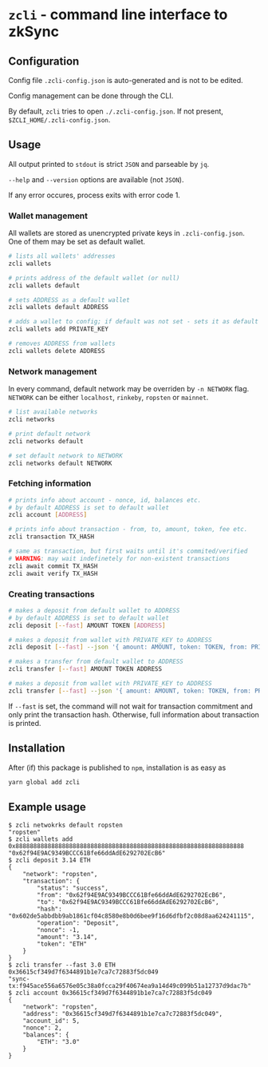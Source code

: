# `zcli` - command line interface to zkSync

## Configuration

Config file `.zcli-config.json` is auto-generated and is not to be edited.

Config management can be done through the CLI.

By default, `zcli` tries to open `./.zcli-config.json`. If not present,
`$ZCLI_HOME/.zcli-config.json`.

## Usage

All output printed to `stdout` is strict `JSON` and parseable by `jq`.

`--help` and `--version` options are available (not `JSON`).

If any error occures, process exits with error code 1.

### Wallet management

All wallets are stored as unencrypted private keys in `.zcli-config.json`.
One of them may be set as default wallet.

```bash
# lists all wallets' addresses
zcli wallets

# prints address of the default wallet (or null)
zcli wallets default

# sets ADDRESS as a default wallet
zcli wallets default ADDRESS

# adds a wallet to config; if default was not set - sets it as default
zcli wallets add PRIVATE_KEY

# removes ADDRESS from wallets
zcli wallets delete ADDRESS
```

### Network management

In every command, default network may be overriden by `-n NETWORK` flag.
`NETWORK` can be either `localhost`, `rinkeby`, `ropsten` or `mainnet`.

```bash
# list available networks
zcli networks

# print default network
zcli networks default

# set default network to NETWORK
zcli networks default NETWORK
```

### Fetching information

```bash
# prints info about account - nonce, id, balances etc.
# by default ADDRESS is set to default wallet
zcli account [ADDRESS]

# prints info about transaction - from, to, amount, token, fee etc.
zcli transaction TX_HASH

# same as transaction, but first waits until it's commited/verified
# WARNING: may wait indefinetely for non-existent transactions
zcli await commit TX_HASH
zcli await verify TX_HASH
```

### Creating transactions

```bash
# makes a deposit from default wallet to ADDRESS
# by default ADDRESS is set to default wallet
zcli deposit [--fast] AMOUNT TOKEN [ADDRESS]

# makes a deposit from wallet with PRIVATE_KEY to ADDRESS
zcli deposit [--fast] --json '{ amount: AMOUNT, token: TOKEN, from: PRIVATE_KEY, to: ADDRESS }'

# makes a transfer from default wallet to ADDRESS
zcli transfer [--fast] AMOUNT TOKEN ADDRESS

# makes a deposit from wallet with PRIVATE_KEY to ADDRESS
zcli transfer [--fast] --json '{ amount: AMOUNT, token: TOKEN, from: PRIVATE_KEY, to: ADDRESS }'
```

If `--fast` is set, the command will not wait for transaction commitment and only print the transaction hash.
Otherwise, full information about transaction is printed.


## Installation

After (if) this package is published to `npm`, installation is as easy as

```bash
yarn global add zcli
```

## Example usage

```
$ zcli netwokrks default ropsten
"ropsten"
$ zcli wallets add 0x8888888888888888888888888888888888888888888888888888888888888888
"0x62f94E9AC9349BCCC61Bfe66ddAdE6292702EcB6"
$ zcli deposit 3.14 ETH
{
    "network": "ropsten",
    "transaction": {
        "status": "success",
        "from": "0x62f94E9AC9349BCCC61Bfe66ddAdE6292702EcB6",
        "to": "0x62f94E9AC9349BCCC61Bfe66ddAdE6292702EcB6",
        "hash": "0x602de5abbdbb9ab1861cf04c8580e8b0d6bee9f16d6dfbf2c08d8aa624241115",
        "operation": "Deposit",
        "nonce": -1,
        "amount": "3.14",
        "token": "ETH"
    }
}
$ zcli transfer --fast 3.0 ETH 0x36615cf349d7f6344891b1e7ca7c72883f5dc049
"sync-tx:f945ace556a6576e05c38a0fcca29f40674ea9a14d49c099b51a12737d9dac7b"
$ zcli account 0x36615cf349d7f6344891b1e7ca7c72883f5dc049
{
    "network": "ropsten",
    "address": "0x36615cf349d7f6344891b1e7ca7c72883f5dc049",
    "account_id": 5,
    "nonce": 2,
    "balances": {
        "ETH": "3.0"
    }
}
```
